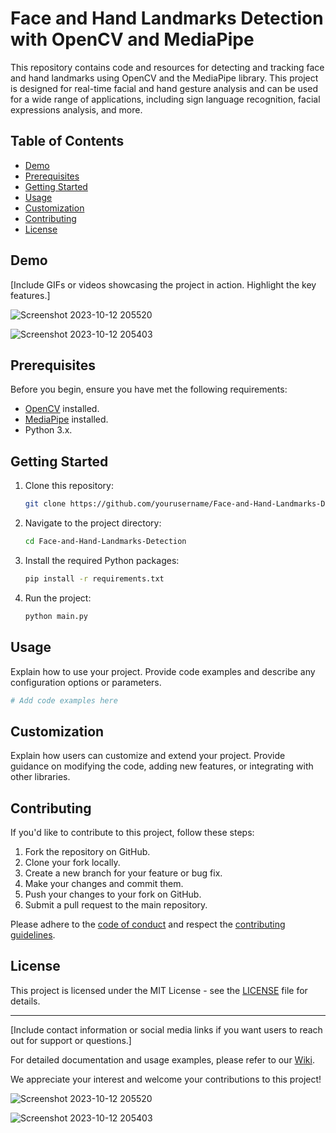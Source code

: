 # Face and Hand Landmarks Detection with OpenCV and MediaPipe

This repository contains code and resources for detecting and tracking face and hand landmarks using OpenCV and the MediaPipe library. This project is designed for real-time facial and hand gesture analysis and can be used for a wide range of applications, including sign language recognition, facial expressions analysis, and more.

## Table of Contents

- [Demo](#demo)
- [Prerequisites](#prerequisites)
- [Getting Started](#getting-started)
- [Usage](#usage)
- [Customization](#customization)
- [Contributing](#contributing)
- [License](#license)

## Demo

[Include GIFs or videos showcasing the project in action. Highlight the key features.]

 ![Screenshot 2023-10-12 205520](https://github.com/Methilesh/Face-and-Hand-Landmarks-Detection-/assets/141352214/5a814874-125e-4489-90c0-1477c3a955a2)

![Screenshot 2023-10-12 205403](https://github.com/Methilesh/Face-and-Hand-Landmarks-Detection-/assets/141352214/6c3b8bbf-d617-4062-be0d-fd7c3e252f28)

## Prerequisites

Before you begin, ensure you have met the following requirements:

- [OpenCV](https://opencv.org/) installed.
- [MediaPipe](https://mediapipe.dev/) installed.
- Python 3.x.

## Getting Started

1. Clone this repository:

   ```bash
   git clone https://github.com/yourusername/Face-and-Hand-Landmarks-Detection.git
   ```

2. Navigate to the project directory:

   ```bash
   cd Face-and-Hand-Landmarks-Detection
   ```

3. Install the required Python packages:

   ```bash
   pip install -r requirements.txt
   ```

4. Run the project:

   ```bash
   python main.py
   ```

## Usage

Explain how to use your project. Provide code examples and describe any configuration options or parameters.

```python
# Add code examples here
```

## Customization

Explain how users can customize and extend your project. Provide guidance on modifying the code, adding new features, or integrating with other libraries.

## Contributing

If you'd like to contribute to this project, follow these steps:

1. Fork the repository on GitHub.
2. Clone your fork locally.
3. Create a new branch for your feature or bug fix.
4. Make your changes and commit them.
5. Push your changes to your fork on GitHub.
6. Submit a pull request to the main repository.

Please adhere to the [code of conduct](CODE_OF_CONDUCT.md) and respect the [contributing guidelines](CONTRIBUTING.md).

## License

This project is licensed under the MIT License - see the [LICENSE](LICENSE) file for details.

---

[Include contact information or social media links if you want users to reach out for support or questions.]

For detailed documentation and usage examples, please refer to our [Wiki](https://github.com/yourusername/Face-and-Hand-Landmarks-Detection/wiki).

We appreciate your interest and welcome your contributions to this project!

![Screenshot 2023-10-12 205520](https://github.com/Methilesh/Face-and-Hand-Landmarks-Detection-/assets/141352214/5a814874-125e-4489-90c0-1477c3a955a2)

![Screenshot 2023-10-12 205403](https://github.com/Methilesh/Face-and-Hand-Landmarks-Detection-/assets/141352214/6c3b8bbf-d617-4062-be0d-fd7c3e252f28)
